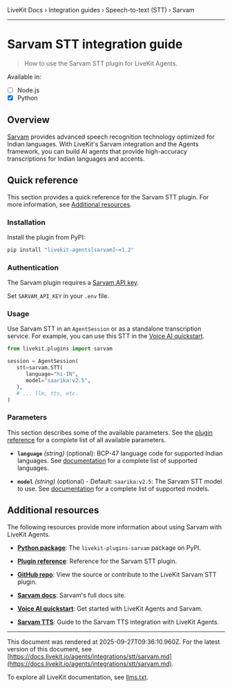 LiveKit Docs › Integration guides › Speech-to-text (STT) › Sarvam

---

# Sarvam STT integration guide

> How to use the Sarvam STT plugin for LiveKit Agents.

Available in:
- [ ] Node.js
- [x] Python

## Overview

[Sarvam](https://docs.sarvam.ai/) provides advanced speech recognition technology optimized for Indian languages. With LiveKit's Sarvam integration and the Agents framework, you can build AI agents that provide high-accuracy transcriptions for Indian languages and accents.

## Quick reference

This section provides a quick reference for the Sarvam STT plugin. For more information, see [Additional resources](#additional-resources).

### Installation

Install the plugin from PyPI:

```bash
pip install "livekit-agents[sarvam]~=1.2"

```

### Authentication

The Sarvam plugin requires a [Sarvam API key](https://docs.sarvam.ai/).

Set `SARVAM_API_KEY` in your `.env` file.

### Usage

Use Sarvam STT in an `AgentSession` or as a standalone transcription service. For example, you can use this STT in the [Voice AI quickstart](https://docs.livekit.io/agents/start/voice-ai.md).

```python
from livekit.plugins import sarvam

session = AgentSession(
   stt=sarvam.STT(
      language="hi-IN",
      model="saarika:v2.5",
   ),
   # ... llm, tts, etc.
)

```

### Parameters

This section describes some of the available parameters. See the [plugin reference](https://docs.livekit.io/reference/python/v1/livekit/plugins/sarvam/index.html.md#livekit.plugins.sarvam.STT) for a complete list of all available parameters.

- **`language`** _(string)_ (optional): BCP-47 language code for supported Indian languages. See [documentation](https://docs.sarvam.ai/api-reference-docs/speech-to-text/transcribe#request.body.language_code.language_code) for a complete list of supported languages.

- **`model`** _(string)_ (optional) - Default: `saarika:v2.5`: The Sarvam STT model to use. See [documentation](https://docs.sarvam.ai/api-reference-docs/speech-to-text/transcribe#request.body.model) for a complete list of supported models.

## Additional resources

The following resources provide more information about using Sarvam with LiveKit Agents.

- **[Python package](https://pypi.org/project/livekit-plugins-sarvam/)**: The `livekit-plugins-sarvam` package on PyPI.

- **[Plugin reference](https://docs.livekit.io/reference/python/v1/livekit/plugins/sarvam/index.html.md#livekit.plugins.sarvam.STT)**: Reference for the Sarvam STT plugin.

- **[GitHub repo](https://github.com/livekit/agents/tree/main/livekit-plugins/livekit-plugins-sarvam)**: View the source or contribute to the LiveKit Sarvam STT plugin.

- **[Sarvam docs](https://docs.sarvam.ai/)**: Sarvam's full docs site.

- **[Voice AI quickstart](https://docs.livekit.io/agents/start/voice-ai.md)**: Get started with LiveKit Agents and Sarvam.

- **[Sarvam TTS](https://docs.livekit.io/agents/integrations/tts/sarvam.md)**: Guide to the Sarvam TTS integration with LiveKit Agents.

---

This document was rendered at 2025-09-27T09:36:10.960Z.
For the latest version of this document, see [https://docs.livekit.io/agents/integrations/stt/sarvam.md](https://docs.livekit.io/agents/integrations/stt/sarvam.md).

To explore all LiveKit documentation, see [llms.txt](https://docs.livekit.io/llms.txt).